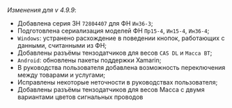 _Изменения для v 4.9.9_:
- Добавлена серия ЗН `72804407` для ФН `Ин36-3`;
- Подготовлена сериализация моделей ФН `Пр15-4`, `Ин15-4`, `Ин36-4`;
- `Windows`: устранено расхождение в поведении кнопок, работающих с данными, считанными из ФН;
- Добавлены разъёмы тензодатчиков для весов `CAS DL` и `Масса ВТ`;
- `Android`: обновлены пакеты поддержки Xamarin;
- В руководства пользователя добавлена возможность переключения между товарами и услугами;
- Исправлены некоторые неточности в руководствах пользователя;
- Добавлены разъёмы тензодатчиков для весов Масса с двумя вариантами цветов сигнальных проводов

